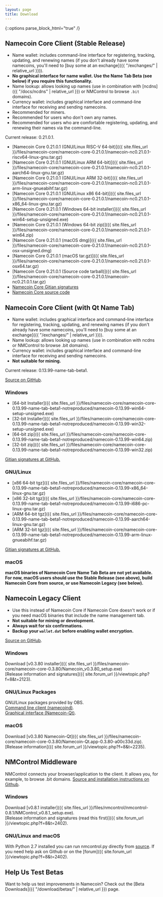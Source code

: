 ```yaml
---
layout: page
title: Download
---
```


{::options parse_block_html="true" /}

## Namecoin Core Client (Stable Release)

* Name wallet: includes command-line interface for registering, tracking, updating, and renewing names (if you don't already have some namecoins, you'll need to [buy some at an exchange]({{ "/exchanges/" | relative_url }})).
* **No graphical interface for name wallet.  Use the Name Tab Beta (see below) if you require this functionality.**
* Name lookup: allows looking up names (use in combination with [ncdns]({{ "/docs/ncdns" | relative_url }}) or NMControl to browse `.bit` domains).
* Currency wallet: includes graphical interface and command-line interface for receiving and sending namecoins.
* Recommended for miners.
* Recommended for users who don't own any names.
* Recommended for users who are comfortable registering, updating, and renewing their names via the command-line.

Current release: 0.21.0.1.

* [Namecoin Core 0.21.0.1 (GNU/Linux RISC-V 64-bit)]({{ site.files_url }}/files/namecoin-core/namecoin-core-0.21.0.1/namecoin-nc0.21.0.1-riscv64-linux-gnu.tar.gz)
* [Namecoin Core 0.21.0.1 (GNU/Linux ARM 64-bit)]({{ site.files_url }}/files/namecoin-core/namecoin-core-0.21.0.1/namecoin-nc0.21.0.1-aarch64-linux-gnu.tar.gz)
* [Namecoin Core 0.21.0.1 (GNU/Linux ARM 32-bit)]({{ site.files_url }}/files/namecoin-core/namecoin-core-0.21.0.1/namecoin-nc0.21.0.1-arm-linux-gnueabihf.tar.gz)
* [Namecoin Core 0.21.0.1 (GNU/Linux x86 64-bit)]({{ site.files_url }}/files/namecoin-core/namecoin-core-0.21.0.1/namecoin-nc0.21.0.1-x86_64-linux-gnu.tar.gz)
* [Namecoin Core 0.21.0.1 (Windows 64-bit installer)]({{ site.files_url }}/files/namecoin-core/namecoin-core-0.21.0.1/namecoin-nc0.21.0.1-win64-setup-unsigned.exe)
* [Namecoin Core 0.21.0.1 (Windows 64-bit zip)]({{ site.files_url }}/files/namecoin-core/namecoin-core-0.21.0.1/namecoin-nc0.21.0.1-win64.zip)
* [Namecoin Core 0.21.0.1 (macOS dmg)]({{ site.files_url }}/files/namecoin-core/namecoin-core-0.21.0.1/namecoin-nc0.21.0.1-osx-unsigned.dmg)
* [Namecoin Core 0.21.0.1 (macOS tar.gz)]({{ site.files_url }}/files/namecoin-core/namecoin-core-0.21.0.1/namecoin-nc0.21.0.1-osx64.tar.gz)
* [Namecoin Core 0.21.0.1 (Source code tarball)]({{ site.files_url }}/files/namecoin-core/namecoin-core-0.21.0.1/namecoin-nc0.21.0.1.tar.gz)
* [Namecoin Core Gitian signatures](https://github.com/namecoin/gitian.sigs/)
* [Namecoin Core source code](https://github.com/namecoin/namecoin-core/)

## Namecoin Core Client (with Qt Name Tab)

* Name wallet: includes graphical interface and command-line interface for registering, tracking, updating, and renewing names (if you don't already have some namecoins, you'll need to [buy some at an exchange]({{ "/exchanges/" | relative_url }})).
* Name lookup: allows looking up names (use in combination with ncdns or NMControl to browse .bit domains).
* Currency wallet: includes graphical interface and command-line interface for receiving and sending namecoins.
* **Not suitable for mining.**

Current release: 0.13.99-name-tab-beta1.

[Source on GitHub](https://github.com/namecoin/namecoin-core).

<div class="row">

<div class="col-sm-4">

### Windows

* [64-bit Installer]({{ site.files_url }}/files/namecoin-core/namecoin-core-0.13.99-name-tab-beta1-notreproduced/namecoin-0.13.99-win64-setup-unsigned.exe)
* [32-bit Installer]({{ site.files_url }}/files/namecoin-core/namecoin-core-0.13.99-name-tab-beta1-notreproduced/namecoin-0.13.99-win32-setup-unsigned.exe)
* [64-bit zip]({{ site.files_url }}/files/namecoin-core/namecoin-core-0.13.99-name-tab-beta1-notreproduced/namecoin-0.13.99-win64.zip)
* [32-bit zip]({{ site.files_url }}/files/namecoin-core/namecoin-core-0.13.99-name-tab-beta1-notreproduced/namecoin-0.13.99-win32.zip)

[Gitian signatures at GitHub.](https://github.com/namecoin/gitian.sigs/tree/master/0.13.99-name-tab-beta1-win-unsigned)

</div>

<div class="col-sm-4">

### GNU/Linux

* [x86 64-bit tgz]({{ site.files_url }}/files/namecoin-core/namecoin-core-0.13.99-name-tab-beta1-notreproduced/namecoin-0.13.99-x86_64-linux-gnu.tar.gz)
* [x86 32-bit tgz]({{ site.files_url }}/files/namecoin-core/namecoin-core-0.13.99-name-tab-beta1-notreproduced/namecoin-0.13.99-i686-pc-linux-gnu.tar.gz)
* [ARM 64-bit tgz]({{ site.files_url }}/files/namecoin-core/namecoin-core-0.13.99-name-tab-beta1-notreproduced/namecoin-0.13.99-aarch64-linux-gnu.tar.gz)
* [ARM 32-bit tgz]({{ site.files_url }}/files/namecoin-core/namecoin-core-0.13.99-name-tab-beta1-notreproduced/namecoin-0.13.99-arm-linux-gnueabihf.tar.gz)

[Gitian signatures at GitHub.](https://github.com/namecoin/gitian.sigs/tree/master/0.13.99-name-tab-beta1-linux)

</div>

<div class="col-sm-4">

### macOS

**macOS binaries of Namecoin Core Name Tab Beta are not yet available.  For now, macOS users should use the Stable Release (see above), build Namecoin Core from source, or use Namecoin Legacy (see below).**

</div>

</div>

## Namecoin Legacy Client

* Use this instead of Namecoin Core if Namecoin Core doesn't work or if you need macOS binaries that include the name management tab.
* **Not suitable for mining or development.**
* **Always wait for six confirmations.**
* **Backup your `wallet.dat` before enabling wallet encryption.**

[Source on GitHub](https://github.com/namecoin/namecoin-legacy).

<div class="row">

<div class="col-sm-4">

### Windows

Download [v0.3.80 installer]({{ site.files_url }}/files/namecoin-core/namecoin-core-0.3.80/Namecoin_v0.3.80_setup.exe)<br>
[Release information and signatures]({{ site.forum_url }}/viewtopic.php?f=8&t=2123).

</div>

<div class="col-sm-4">

### GNU/Linux Packages

GNU/Linux packages provided by OBS.<br>
[Command line client (namecoind)](https://software.opensuse.org/download.html?project=home%3Ap_conrad%3Acoins&amp;package=namecoin).<br>
[Graphical interface (Namecoin-Qt)](https://software.opensuse.org/download.html?project=home%3Ap_conrad%3Acoins&amp;package=namecoin-gui).

</div>

<div class="col-sm-4">

### macOS

Download [v0.3.80 Namecoin-Qt]({{ site.files_url }}/files/namecoin-core/namecoin-core-0.3.80/Namecoin-Qt.app-0.3.80-a00c33d.zip).<br>
[Release information]({{ site.forum_url }}/viewtopic.php?f=8&t=2235).

</div>

</div>

## NMControl Middleware

NMControl connects your browser/application to the client. It allows you, for example, to browse .bit domains. [Source and installation instructions on Github](https://github.com/namecoin/nmcontrol).

<div class="row">

<div class="col-sm-4">

### Windows

Download [v0.8.1 installer]({{ site.files_url }}/files/nmcontrol/nmcontrol-0.8.1/NMControl_v0.8.1_setup.exe).<br>
[Release information and signatures (read this first)]({{ site.forum_url }}/viewtopic.php?f=8&t=2402).

</div>

<div class="col-sm-4">

### GNU/Linux and macOS

With Python 2.7 installed you can run nmcontrol.py directly from [source](https://github.com/namecoin/nmcontrol). If you need help ask on Github or on the [forum]({{ site.forum_url }}/viewtopic.php?f=8&t=2402).

</div>

</div>

## Help Us Test Betas

Want to help us test improvements in Namecoin?  Check out the [Beta Downloads]({{ "/download/betas/" | relative_url }}) page.

